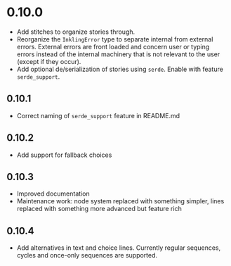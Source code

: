 # 0.10.0

*   Add stitches to organize stories through.
*   Reorganize the `InklingError` type to separate internal from external errors. External errors are front loaded and concern user or typing errors instead of the internal machinery that is not relevant to the user (except if they occur).
*   Add optional de/serialization of stories using `serde`. Enable with feature `serde_support`.

## 0.10.1

*   Correct naming of `serde_support` feature in README.md

## 0.10.2

*   Add support for fallback choices

## 0.10.3

*   Improved documentation
*   Maintenance work: node system replaced with something simpler, lines replaced with something more advanced but feature rich

## 0.10.4

*   Add alternatives in text and choice lines. Currently regular sequences, cycles and once-only sequences are supported.
